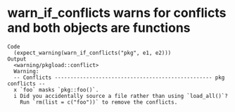 # warn_if_conflicts warns for conflicts and both objects are functions

    Code
      (expect_warning(warn_if_conflicts("pkg", e1, e2)))
    Output
      <warning/pkgload::conflict>
      Warning:
      -- Conflicts -------------------------------------------------- pkg conflicts --
      x `foo` masks `pkg::foo()`.
      i Did you accidentally source a file rather than using `load_all()`?
        Run `rm(list = c("foo"))` to remove the conflicts.

